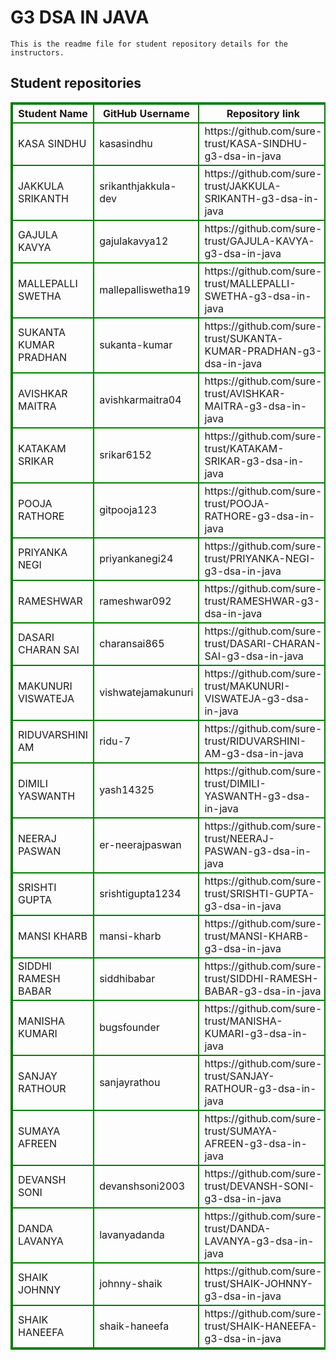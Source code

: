# G3 DSA IN JAVA
    This is the readme file for student repository details for the instructors.
## Student repositories 
<table style="border : 2px solid green; width:100%;">
<tr >
<th style="border : 2px solid green;">Student Name</th>
<th style="border : 2px solid green;">GitHub Username</th>
<th style="border : 2px solid green;">Repository link</th>
</tr>
<tr style="border : 2px solid green;">
<td style="border : 2px solid green;">KASA SINDHU</td> 

<td style="border : 2px solid green;">kasasindhu</td> 

<td style="border : 2px solid green;">https://github.com/sure-trust/KASA-SINDHU-g3-dsa-in-java</td> 
</tr>

<tr style="border : 2px solid green;">
<td style="border : 2px solid green;">JAKKULA SRIKANTH</td> 

<td style="border : 2px solid green;">srikanthjakkula-dev</td> 

<td style="border : 2px solid green;">https://github.com/sure-trust/JAKKULA-SRIKANTH-g3-dsa-in-java</td> 
</tr>

<tr style="border : 2px solid green;">
<td style="border : 2px solid green;">GAJULA KAVYA</td> 

<td style="border : 2px solid green;">gajulakavya12</td> 

<td style="border : 2px solid green;">https://github.com/sure-trust/GAJULA-KAVYA-g3-dsa-in-java</td> 
</tr>

<tr style="border : 2px solid green;">
<td style="border : 2px solid green;">MALLEPALLI SWETHA</td> 

<td style="border : 2px solid green;">mallepalliswetha19</td> 

<td style="border : 2px solid green;">https://github.com/sure-trust/MALLEPALLI-SWETHA-g3-dsa-in-java</td> 
</tr>

<tr style="border : 2px solid green;">
<td style="border : 2px solid green;">SUKANTA KUMAR PRADHAN</td> 

<td style="border : 2px solid green;">sukanta-kumar</td> 

<td style="border : 2px solid green;">https://github.com/sure-trust/SUKANTA-KUMAR-PRADHAN-g3-dsa-in-java</td> 
</tr>

<tr style="border : 2px solid green;">
<td style="border : 2px solid green;">AVISHKAR MAITRA</td> 

<td style="border : 2px solid green;">avishkarmaitra04</td> 

<td style="border : 2px solid green;">https://github.com/sure-trust/AVISHKAR-MAITRA-g3-dsa-in-java</td> 
</tr>

<tr style="border : 2px solid green;">
<td style="border : 2px solid green;">KATAKAM SRIKAR</td> 

<td style="border : 2px solid green;">srikar6152</td> 

<td style="border : 2px solid green;">https://github.com/sure-trust/KATAKAM-SRIKAR-g3-dsa-in-java</td> 
</tr>

<tr style="border : 2px solid green;">
<td style="border : 2px solid green;">POOJA RATHORE</td> 

<td style="border : 2px solid green;">gitpooja123</td> 

<td style="border : 2px solid green;">https://github.com/sure-trust/POOJA-RATHORE-g3-dsa-in-java</td> 
</tr>

<tr style="border : 2px solid green;">
<td style="border : 2px solid green;">PRIYANKA NEGI</td> 

<td style="border : 2px solid green;">priyankanegi24</td> 

<td style="border : 2px solid green;">https://github.com/sure-trust/PRIYANKA-NEGI-g3-dsa-in-java</td> 
</tr>

<tr style="border : 2px solid green;">
<td style="border : 2px solid green;">RAMESHWAR</td> 

<td style="border : 2px solid green;">rameshwar092</td> 

<td style="border : 2px solid green;">https://github.com/sure-trust/RAMESHWAR-g3-dsa-in-java</td> 
</tr>

<tr style="border : 2px solid green;">
<td style="border : 2px solid green;">DASARI CHARAN SAI</td> 

<td style="border : 2px solid green;">charansai865</td> 

<td style="border : 2px solid green;">https://github.com/sure-trust/DASARI-CHARAN-SAI-g3-dsa-in-java</td> 
</tr>

<tr style="border : 2px solid green;">
<td style="border : 2px solid green;">MAKUNURI VISWATEJA</td> 

<td style="border : 2px solid green;">vishwatejamakunuri</td> 

<td style="border : 2px solid green;">https://github.com/sure-trust/MAKUNURI-VISWATEJA-g3-dsa-in-java</td> 
</tr>

<tr style="border : 2px solid green;">
<td style="border : 2px solid green;">RIDUVARSHINI AM</td> 

<td style="border : 2px solid green;">ridu-7</td> 

<td style="border : 2px solid green;">https://github.com/sure-trust/RIDUVARSHINI-AM-g3-dsa-in-java</td> 
</tr>

<tr style="border : 2px solid green;">
<td style="border : 2px solid green;">DIMILI YASWANTH</td> 

<td style="border : 2px solid green;">yash14325</td> 

<td style="border : 2px solid green;">https://github.com/sure-trust/DIMILI-YASWANTH-g3-dsa-in-java</td> 
</tr>

<tr style="border : 2px solid green;">
<td style="border : 2px solid green;">NEERAJ PASWAN</td> 

<td style="border : 2px solid green;">er-neerajpaswan</td> 

<td style="border : 2px solid green;">https://github.com/sure-trust/NEERAJ-PASWAN-g3-dsa-in-java</td> 
</tr>

<tr style="border : 2px solid green;">
<td style="border : 2px solid green;">SRISHTI GUPTA</td> 

<td style="border : 2px solid green;">srishtigupta1234</td> 

<td style="border : 2px solid green;">https://github.com/sure-trust/SRISHTI-GUPTA-g3-dsa-in-java</td> 
</tr>

<tr style="border : 2px solid green;">
<td style="border : 2px solid green;">MANSI KHARB</td> 

<td style="border : 2px solid green;">mansi-kharb</td> 

<td style="border : 2px solid green;">https://github.com/sure-trust/MANSI-KHARB-g3-dsa-in-java</td> 
</tr>

<tr style="border : 2px solid green;">
<td style="border : 2px solid green;">SIDDHI RAMESH BABAR</td> 

<td style="border : 2px solid green;">siddhibabar</td> 

<td style="border : 2px solid green;">https://github.com/sure-trust/SIDDHI-RAMESH-BABAR-g3-dsa-in-java</td> 
</tr>

<tr style="border : 2px solid green;">
<td style="border : 2px solid green;">MANISHA KUMARI</td> 

<td style="border : 2px solid green;">bugsfounder</td> 

<td style="border : 2px solid green;">https://github.com/sure-trust/MANISHA-KUMARI-g3-dsa-in-java</td> 
</tr>

<tr style="border : 2px solid green;">
<td style="border : 2px solid green;">SANJAY RATHOUR</td> 

<td style="border : 2px solid green;">sanjayrathou</td> 

<td style="border : 2px solid green;">https://github.com/sure-trust/SANJAY-RATHOUR-g3-dsa-in-java</td> 
</tr>

<tr style="border : 2px solid green;">
<td style="border : 2px solid green;">SUMAYA AFREEN</td> 

<td style="border : 2px solid green;"></td> 

<td style="border : 2px solid green;">https://github.com/sure-trust/SUMAYA-AFREEN-g3-dsa-in-java</td> 
</tr>

<tr style="border : 2px solid green;">
<td style="border : 2px solid green;">DEVANSH SONI</td> 

<td style="border : 2px solid green;">devanshsoni2003</td> 

<td style="border : 2px solid green;">https://github.com/sure-trust/DEVANSH-SONI-g3-dsa-in-java</td> 
</tr>

<tr style="border : 2px solid green;">
<td style="border : 2px solid green;">DANDA LAVANYA</td> 

<td style="border : 2px solid green;">lavanyadanda</td> 

<td style="border : 2px solid green;">https://github.com/sure-trust/DANDA-LAVANYA-g3-dsa-in-java</td> 
</tr>

<tr style="border : 2px solid green;">
<td style="border : 2px solid green;">SHAIK JOHNNY</td> 

<td style="border : 2px solid green;">johnny-shaik</td> 

<td style="border : 2px solid green;">https://github.com/sure-trust/SHAIK-JOHNNY-g3-dsa-in-java</td> 
</tr>

<tr style="border : 2px solid green;">
<td style="border : 2px solid green;">SHAIK HANEEFA</td> 

<td style="border : 2px solid green;">shaik-haneefa</td> 

<td style="border : 2px solid green;">https://github.com/sure-trust/SHAIK-HANEEFA-g3-dsa-in-java</td> 
</tr>
